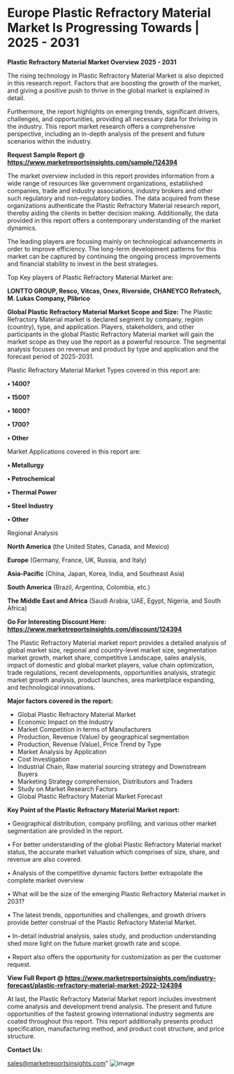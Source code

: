 # Europe Plastic Refractory Material Market Is Progressing Towards | 2025 - 2031

<Strong> Plastic Refractory Material Market Overview 2025 - 2031</strong>

The rising technology in Plastic Refractory Material Market is also depicted in this research report. Factors that are boosting the growth of the market, and giving a positive push to thrive in the global market is explained in detail.

Furthermore, the report highlights on emerging trends, significant drivers, challenges, and opportunities, providing all necessary data for thriving in the industry. This report market research offers a comprehensive perspective, including an in-depth analysis of the present and future scenarios within the industry.

<strong>Request Sample Report @ <a href=https://www.marketreportsinsights.com/sample/124394>https://www.marketreportsinsights.com/sample/124394</a></strong>

The market overview included in this report provides information from a wide range of resources like government organizations, established companies, trade and industry associations, industry brokers and other such regulatory and non-regulatory bodies. The data acquired from these organizations authenticate the Plastic Refractory Material research report, thereby aiding the clients in better decision making. Additionally, the data provided in this report offers a contemporary understanding of the market dynamics.

The leading players are focusing mainly on technological advancements in order to improve efficiency. The long-term development patterns for this market can be captured by continuing the ongoing process improvements and financial stability to invest in the best strategies.

Top Key players of Plastic Refractory Material Market are:

<strong>LONTTO GROUP, Resco, Vitcas, Onex, Riverside, CHANEYCO Refratech, M. Lukas Company, Plibrico</strong>

<strong><b>Global Plastic Refractory Material Market Scope and Size:</b></strong>
The Plastic Refractory Material market is declared segment by company, region (country), type, and application. Players, stakeholders, and other participants in the global Plastic Refractory Material market will gain the market scope as they use the report as a powerful resource. The segmental analysis focuses on revenue and product by type and application and the forecast period of 2025-2031.

Plastic Refractory Material Market Types covered in this report are:

<strong>• 1400?

• 1500?

• 1600?

• 1700?

• Other</strong>

Market Applications covered in this report are:

<strong>• Metallurgy

• Petrochemical

• Thermal Power

• Steel Industry

• Other</strong> 

Regional Analysis

<strong>North America</strong> (the United States, Canada, and Mexico)

<strong>Europe</strong> (Germany, France, UK, Russia, and Italy)

<strong>Asia-Pacific</strong> (China, Japan, Korea, India, and Southeast Asia)

<strong>South America</strong> (Brazil, Argentina, Colombia, etc.)

<strong>The Middle East and Africa</strong> (Saudi Arabia, UAE, Egypt, Nigeria, and South Africa)

<strong>Go For Interesting Discount Here: <a href=https://www.marketreportsinsights.com/discount/124394>https://www.marketreportsinsights.com/discount/124394</a></strong>

The Plastic Refractory Material market report provides a detailed analysis of global market size, regional and country-level market size, segmentation market growth, market share, competitive Landscape, sales analysis, impact of domestic and global market players, value chain optimization, trade regulations, recent developments, opportunities analysis, strategic market growth analysis, product launches, area marketplace expanding, and technological innovations.

<strong><b>Major factors covered in the report:</b></strong>
<ul>
  <li>Global Plastic Refractory Material Market </li>
  <li>Economic Impact on the Industry</li>
  <li>Market Competition in terms of Manufacturers</li>
  <li>Production, Revenue (Value) by geographical segmentation</li>
  <li>Production, Revenue (Value), Price Trend by Type</li>
  <li>Market Analysis by Application</li>
  <li>Cost Investigation</li>
  <li>Industrial Chain, Raw material sourcing strategy and Downstream Buyers</li>
  <li>Marketing Strategy comprehension, Distributors and Traders</li>
  <li>Study on Market Research Factors</li>
  <li>Global Plastic Refractory Material Market Forecast</li>
</ul>

<strong><b>Key Point of the Plastic Refractory Material Market report:</b></strong>

• Geographical distribution, company profiling, and various other market segmentation are provided in the report.

• For better understanding of the global Plastic Refractory Material market status, the accurate market valuation which comprises of size, share, and revenue are also covered.

• Analysis of the competitive dynamic factors better extrapolate the complete market overview

• What will be the size of the emerging Plastic Refractory Material market in 2031?

• The latest trends, opportunities and challenges, and growth drivers provide better construal of the Plastic Refractory Material Market.

• In-detail industrial analysis, sales study, and production understanding shed more light on the future market growth rate and scope.

• Report also offers the opportunity for customization as per the customer request.

<strong><b>View Full Report @ <a href=https://www.marketreportsinsights.com/industry-forecast/plastic-refractory-material-market-2022-124394>https://www.marketreportsinsights.com/industry-forecast/plastic-refractory-material-market-2022-124394</a></b></strong>


At last, the Plastic Refractory Material Market report includes investment come analysis and development trend analysis. The present and future opportunities of the fastest growing international industry segments are coated throughout this report. This report additionally presents product specification, manufacturing method, and product cost structure, and price structure.

<strong>Contact Us:</strong>

sales@marketreportsinsights.com"
![image](https://github.com/user-attachments/assets/d4b80fd2-8a5c-45fd-8ae4-7c2db09a3da8)

